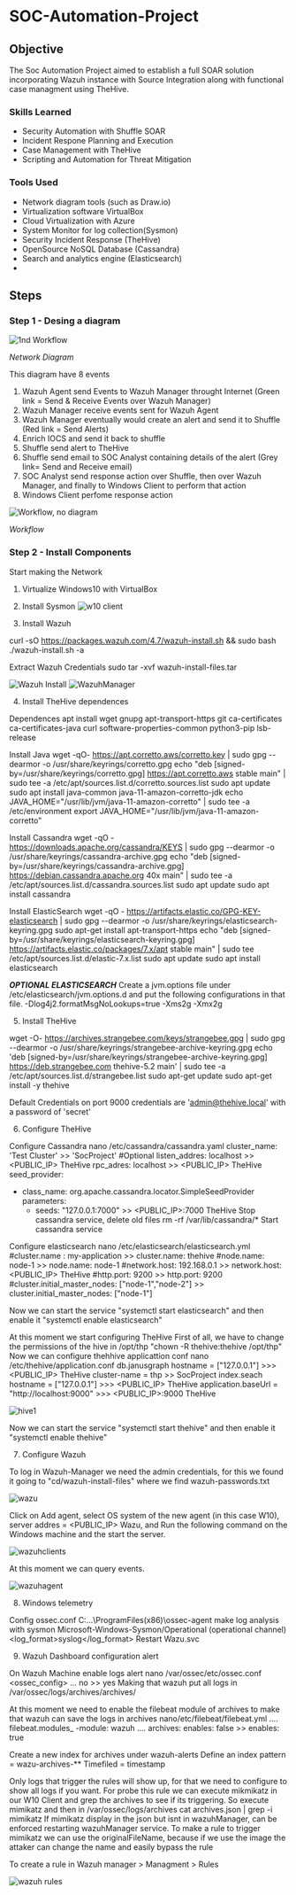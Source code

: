 # SOC-Automation-Project

## Objective

The Soc Automation Project aimed to establish a full SOAR solution incorporating Wazuh instance with Source Integration along with functional case managment using TheHive.

### Skills Learned

- Security Automation with Shuffle SOAR
- Incident Respone Planning and Execution
- Case Management with TheHive
- Scripting and Automation for Threat Mitigation

### Tools Used

- Network diagram tools (such as Draw.io)
- Virtualization software VirtualBox
- Cloud Virtualization with Azure
- System Monitor for log collection(Sysmon)
- Security Incident Response (TheHive)
- OpenSource NoSQL Database (Cassandra)
- Search and analytics engine (Elasticsearch)
- 

## Steps

### Step 1 - Desing a diagram

![1nd Workflow](https://github.com/LautaroZanzot/SOC-Automation-Project/assets/33968558/3a9ece4c-3067-4724-8da8-6d501daea77f)

*Network Diagram*

This diagram have 8 events
1. Wazuh Agent send Events to Wazuh Manager throught Internet (Green link = Send & Receive Events over Wazuh Manager)
2. Wazuh Manager receive events sent for Wazuh Agent
3. Wazuh Manager eventually would create an alert and send it to Shuffle (Red link = Send Alerts)
4. Enrich IOCS and send it back to shuffle
5. Shuffle send alert to TheHive
6. Shuffle send email to SOC Analyst containing details of the alert (Grey link= Send and Receive email) 
7. SOC Analyst send response action over Shuffle, then over Wazuh Manager, and finally to Windows Client to perform that action
8. Windows Client perfome response action


![Workflow, no diagram](https://github.com/LautaroZanzot/SOC-Automation-Project/assets/33968558/c4d24b1a-71de-46fc-93a8-d61e5a0a8b6f)

*Workflow*

### Step 2 - Install Components

Start making the Network

1. Virtualize Windows10 with VirtualBox
2. Install Sysmon
![w10 client](https://github.com/LautaroZanzot/SOC-Automation-Project/assets/33968558/41dee46d-babd-47b9-92f7-7e5c2547dcd1)

3. Install Wazuh

curl -sO https://packages.wazuh.com/4.7/wazuh-install.sh && sudo bash ./wazuh-install.sh -a

Extract Wazuh Credentials
sudo tar -xvf wazuh-install-files.tar

![Wazuh Install](https://github.com/LautaroZanzot/SOC-Automation-Project/assets/33968558/a001d855-c199-4bc9-a530-cc2738633978)
![WazuhManager](https://github.com/LautaroZanzot/SOC-Automation-Project/assets/33968558/9eb68cc8-7a97-4ea8-b7da-bbd7a72566a2)

4. Install TheHive dependences

Dependences
apt install wget gnupg apt-transport-https git ca-certificates ca-certificates-java curl  software-properties-common python3-pip lsb-release

Install Java
wget -qO- https://apt.corretto.aws/corretto.key | sudo gpg --dearmor  -o /usr/share/keyrings/corretto.gpg
echo "deb [signed-by=/usr/share/keyrings/corretto.gpg] https://apt.corretto.aws stable main" |  sudo tee -a /etc/apt/sources.list.d/corretto.sources.list
sudo apt update
sudo apt install java-common java-11-amazon-corretto-jdk
echo JAVA_HOME="/usr/lib/jvm/java-11-amazon-corretto" | sudo tee -a /etc/environment 
export JAVA_HOME="/usr/lib/jvm/java-11-amazon-corretto"

Install Cassandra
wget -qO -  https://downloads.apache.org/cassandra/KEYS | sudo gpg --dearmor  -o /usr/share/keyrings/cassandra-archive.gpg
echo "deb [signed-by=/usr/share/keyrings/cassandra-archive.gpg] https://debian.cassandra.apache.org 40x main" |  sudo tee -a /etc/apt/sources.list.d/cassandra.sources.list
sudo apt update
sudo apt install cassandra

Install ElasticSearch
wget -qO - https://artifacts.elastic.co/GPG-KEY-elasticsearch |  sudo gpg --dearmor -o /usr/share/keyrings/elasticsearch-keyring.gpg
sudo apt-get install apt-transport-https
echo "deb [signed-by=/usr/share/keyrings/elasticsearch-keyring.gpg] https://artifacts.elastic.co/packages/7.x/apt stable main" |  sudo tee /etc/apt/sources.list.d/elastic-7.x.list
sudo apt update
sudo apt install elasticsearch

***OPTIONAL ELASTICSEARCH***
Create a jvm.options file under /etc/elasticsearch/jvm.options.d and put the following configurations in that file.
-Dlog4j2.formatMsgNoLookups=true
-Xms2g
-Xmx2g

5. Install TheHive

wget -O- https://archives.strangebee.com/keys/strangebee.gpg | sudo gpg --dearmor -o /usr/share/keyrings/strangebee-archive-keyring.gpg
echo 'deb [signed-by=/usr/share/keyrings/strangebee-archive-keyring.gpg] https://deb.strangebee.com thehive-5.2 main' | sudo tee -a /etc/apt/sources.list.d/strangebee.list
sudo apt-get update
sudo apt-get install -y thehive

Default Credentials on port 9000
credentials are 'admin@thehive.local' with a password of 'secret'

6. Configure TheHive

Configure Cassandra
nano /etc/cassandra/cassandra.yaml
cluster_name: 'Test Cluster' >> 'SocProject' #Optional
listen_addres: localhost >> <PUBLIC_IP> TheHive
rpc_adres: localhost >> <PUBLIC_IP> TheHive
seed_provider:
   - class_name: org.apache.cassandra.locator.SimpleSeedProvider
     parameters:
        - seeds: "127.0.0.1:7000" >> <PUBLIC_IP>:7000 TheHive
Stop cassandra service, delete old files rm -rf /var/lib/cassandra/*
Start cassandra service

Configure elasticsearch
nano /etc/elasticsearch/elasticsearch.yml
#cluster.name : my-application >> cluster.name: thehive
#node.name: node-1 >> node.name: node-1
#network.host: 192.168.0.1 >> network.host: <PUBLIC_IP> TheHive
#http.port: 9200 >> http.port: 9200
#cluster.initial_master_nodes: ["node-1","node-2"] >> cluster.initial_master_nodes: ["node-1"]

Now we can start the service "systemctl start elasticsearch" and then enable it "systemctl enable elasticsearch"

At this moment we start configuring TheHive
First of all, we have to change the permissions of the hive in /opt/thp "chown -R thehive:thehive /opt/thp"
Now we can configure thehhive applicattion conf
nano /etc/thehive/application.conf
db.janusgraph
   hostname = ["127.0.0.1"] >>> <PUBLIC_IP> TheHive
   cluster-name = thp >> SocProject
index.seach
   hostname = ["127.0.0.1"] >>> <PUBLIC_IP> TheHive
application.baseUrl = "http://localhost:9000" >>> <PUBLIC_IP>:9000 TheHive

![hive1](https://github.com/LautaroZanzot/SOC-Automation-Project/assets/33968558/d7008c5a-1866-4d60-84e0-64d600bb25e9)


Now we can start the service "systemctl start thehive" and then enable it "systemctl enable thehive"

7. Configure Wazuh

To log in Wazuh-Manager we need the admin credentials, for this we found it going to "cd/wazuh-install-files" where we find wazuh-passwords.txt

![wazu](https://github.com/LautaroZanzot/SOC-Automation-Project/assets/33968558/7f85bc60-dc5d-47e4-acb5-277380aba09b)

Click on Add agent, select OS system of the new agent (in this case W10), server addres = <PUBLIC_IP> Wazu, and Run the following command on the Windows machine and the start the server.

![wazuhclients](https://github.com/LautaroZanzot/SOC-Automation-Project/assets/33968558/30e7636f-04f1-46ad-851c-e54acbb4be78)

At this moment we can query events.

![wazuhagent](https://github.com/LautaroZanzot/SOC-Automation-Project/assets/33968558/929ee753-0675-48da-8784-8caeac9218bd)

8. Windows telemetry

Config ossec.conf C:\...\ProgramFiles(x86)\ossec-agent make log analysis with sysmon
<localfile>
   <location>Microsoft-Windows-Sysmon/Operational</location> (operational channel)
   <log_format>syslog</log_format>
</localfile>
Restart Wazu.svc


9. Wazuh Dashboard configuration alert

On Wazuh Machine enable logs alert
nano /var/ossec/etc/ossec.conf
<ossec_config>
   ...
   <logall>no</logall> >> <logall>yes</logall>
Making that wazuh put all logs in /var/ossec/logs/archives/archives/

At this moment we need to enable the filebeat module of archives to make that wazuh can save the logs in archives
nano/etc/filebeat/filebeat.yml
....
filebeat.modules_
   -module: wazuh
   ....
   archives:
      enables: false >> enables: true

Create a new index for archives under wazuh-alerts
Define an index pattern = wazu-archives-**
Timefiled = timestamp

Only logs that trigger the rules will show up, for that we need to configure to show all logs if you want.
For probe this rule we can execute mikmikatz in our W10 Client and grep the archives to see if its triggering.
So execute mimikatz and then in /var/ossec/logs/archives cat archives.json | grep -i mimikatz 
If mimikatz display in the json but isnt in wazuhManager, can be enforced restarting wazuhManager service.
To make a rule to trigger mimikatz we can use the originalFileName, because if we use the image the attaker can change the name and easily bypass the rule 

To create a rule in Wazuh manager > Managment > Rules

![wazuh rules](https://github.com/LautaroZanzot/SOC-Automation-Project/assets/33968558/4b15e9e7-51a0-4678-b295-e28e44e98d82)


    

